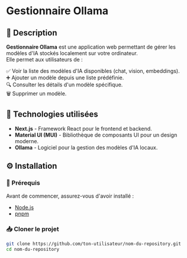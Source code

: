 # Gestionnaire Ollama

## 📝 Description

**Gestionnaire Ollama** est une application web permettant de gérer les modèles d'IA stockés localement sur votre ordinateur.  
Elle permet aux utilisateurs de :  

✅ Voir la liste des modèles d'IA disponibles (chat, vision, embeddings).  
➕ Ajouter un modèle depuis une liste prédéfinie.  
🔍 Consulter les détails d'un modèle spécifique.  
🗑️ Supprimer un modèle.  

## 🚀 Technologies utilisées

- **Next.js** - Framework React pour le frontend et backend.
- **Material UI (MUI)** - Bibliothèque de composants UI pour un design moderne.
- **Ollama** - Logiciel pour la gestion des modèles d'IA locaux.

## ⚙️ Installation

### 📌 Prérequis

Avant de commencer, assurez-vous d'avoir installé :  

- [Node.js](https://nodejs.org/)  
- [pnpm](https://pnpm.io/)  

### 📥 Cloner le projet

```bash
git clone https://github.com/ton-utilisateur/nom-du-repository.git
cd nom-du-repository
